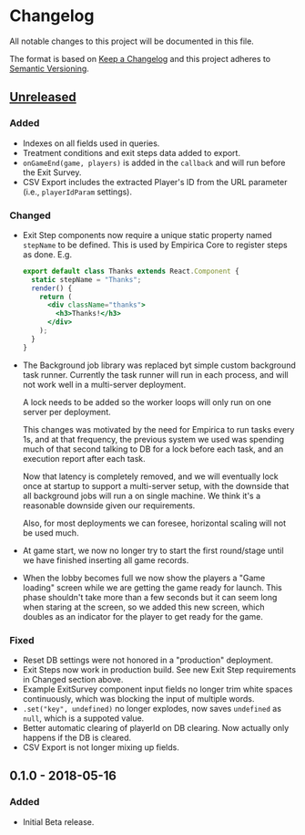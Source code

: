 # Changelog

All notable changes to this project will be documented in this file.

The format is based on [Keep a Changelog](http://keepachangelog.com/en/1.0.0/)
and this project adheres to
[Semantic Versioning](http://semver.org/spec/v2.0.0.html).

## [Unreleased]

### Added

* Indexes on all fields used in queries.
* Treatment conditions and exit steps data added to export.
* `onGameEnd(game, players)` is added in the `callback` and will run before the
  Exit Survey.
* CSV Export includes the extracted Player's ID from the URL parameter (i.e., `playerIdParam` settings).

### Changed

* Exit Step components now require a unique static property named `stepName` to
  be defined. This is used by Empirica Core to register steps as done. E.g.

  ```jsx
  export default class Thanks extends React.Component {
    static stepName = "Thanks";
    render() {
      return (
        <div className="thanks">
          <h3>Thanks!</h3>
        </div>
      );
    }
  }
  ```

* The Background job library was replaced byt simple custom background task
  runner. Currently the task runner will run in each process, and will not work
  well in a multi-server deployment.

  A lock needs to be added so the worker loops will only run on one server per
  deployment.

  This changes was motivated by the need for Empirica to run tasks every 1s, and
  at that frequency, the previous system we used was spending much of that
  second talking to DB for a lock before each task, and an execution report
  after each task.

  Now that latency is completely removed, and we will eventually lock once at
  startup to support a multi-server setup, with the downside that all background
  jobs will run a on single machine. We think it's a reasonable downside given
  our requirements.

  Also, for most deployments we can foresee, horizontal scaling will not be used
  much.

* At game start, we now no longer try to start the first round/stage until we
  have finished inserting all game records.
* When the lobby becomes full we now show the players a "Game loading" screen
  while we are getting the game ready for launch. This phase shouldn't take more
  than a few seconds but it can seem long when staring at the screen, so we
  added this new screen, which doubles as an indicator for the player to get
  ready for the game.

### Fixed

* Reset DB settings were not honored in a "production" deployment.
* Exit Steps now work in production build. See new Exit Step requirements in
  Changed section above.
* Example ExitSurvey component input fields no longer trim white spaces
  continuously, which was blocking the input of multiple words.
* `.set("key", undefined)` no longer explodes, now saves `undefined` as `null`,
  which is a suppoted value.
* Better automatic clearing of playerId on DB clearing. Now actually only
  happens if the DB is cleared.
* CSV Export is not longer mixing up fields.

<!-- Add unreleased changes here -->

## 0.1.0 - 2018-05-16

### Added

* Initial Beta release.

[unreleased]: https://github.com/empiricaly/empirica/compare/v0.1.0...HEAD

<!--

How to add a link to the code for each version.

First make sure to put the version number in brackets (here, 1.2.3):

## [1.2.3] - 2020-01-20

### Added

* Amazing stuff

// Then at the end of the document add a link to the compare:

[1.2.3]: https://github.com/empiricaly/empirica/compare/v1.2.2...v1.2.3

 -->
